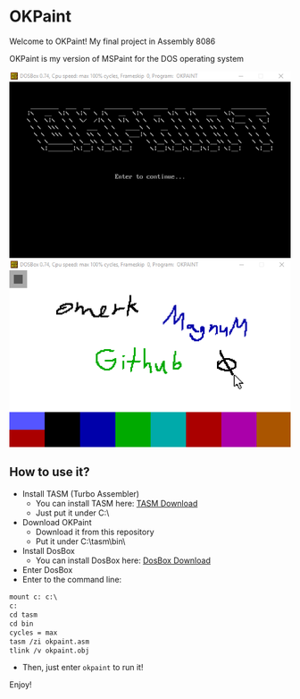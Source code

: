 # OKPaint
Welcome to OKPaint! My final project in Assembly 8086

OKPaint is my version of MSPaint for the DOS operating system

![Welcome Screen](https://raw.githubusercontent.com/omerk2511/OKPaint/master/Screenshots/welcome.png)
![Main Screen](https://raw.githubusercontent.com/omerk2511/OKPaint/master/Screenshots/main.png)

## How to use it?
 - Install TASM (Turbo Assembler)
   - You can install TASM here: [TASM Download](data.cyber.org.il/assembly/TASM.rar)
   - Just put it under C:\
 - Download OKPaint
   - Download it from this repository
   - Put it under C:\tasm\bin\
 - Install DosBox
   - You can install DosBox here: [DosBox Download](https://www.dosbox.com/download.php?main=1)
 - Enter DosBox
 - Enter to the command line:
 ```
 mount c: c:\
 c:
 cd tasm
 cd bin
 cycles = max 
 tasm /zi okpaint.asm
 tlink /v okpaint.obj
 ```
 - Then, just enter `okpaint` to run it!

Enjoy!
